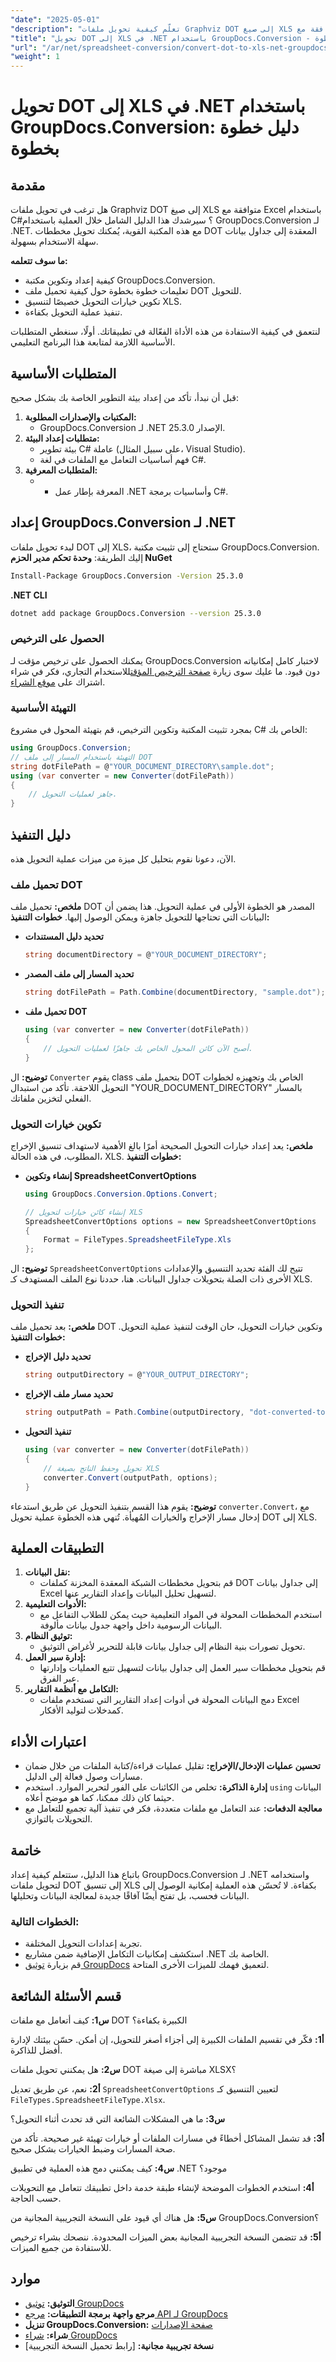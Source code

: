 ```yaml
---
"date": "2025-05-01"
"description": "تعلّم كيفية تحويل ملفات Graphviz DOT إلى صيغ XLS متوافقة مع Excel باستخدام لغة C# ومكتبة GroupDocs.Conversion. هذا الدليل المفصّل يُسهّل عليك الأمر."
"title": "تحويل DOT إلى XLS في .NET باستخدام GroupDocs.Conversion - دليل خطوة بخطوة"
"url": "/ar/net/spreadsheet-conversion/convert-dot-to-xls-net-groupdocs-conversion/"
"weight": 1
---
```


# تحويل DOT إلى XLS في .NET باستخدام GroupDocs.Conversion: دليل خطوة بخطوة
## مقدمة
هل ترغب في تحويل ملفات Graphviz DOT إلى صيغ XLS متوافقة مع Excel باستخدام C#؟ سيرشدك هذا الدليل الشامل خلال العملية باستخدام GroupDocs.Conversion لـ .NET. مع هذه المكتبة القوية، يُمكنك تحويل مخططات DOT المعقدة إلى جداول بيانات سهلة الاستخدام بسهولة.

**ما سوف تتعلمه:**
- كيفية إعداد وتكوين مكتبة GroupDocs.Conversion.
- تعليمات خطوة بخطوة حول كيفية تحميل ملف DOT للتحويل.
- تكوين خيارات التحويل خصيصًا لتنسيق XLS.
- تنفيذ عملية التحويل بكفاءة.

لنتعمق في كيفية الاستفادة من هذه الأداة الفعّالة في تطبيقاتك. أولًا، سنغطي المتطلبات الأساسية اللازمة لمتابعة هذا البرنامج التعليمي.
## المتطلبات الأساسية
قبل أن نبدأ، تأكد من إعداد بيئة التطوير الخاصة بك بشكل صحيح:
1. **المكتبات والإصدارات المطلوبة:**
   - GroupDocs.Conversion لـ .NET الإصدار 25.3.0.
2. **متطلبات إعداد البيئة:**
   - بيئة تطوير C# عاملة (على سبيل المثال، Visual Studio).
   - فهم أساسيات التعامل مع الملفات في لغة C#.
3. **المتطلبات المعرفية:**
   - - المعرفة بإطار عمل .NET وأساسيات برمجة C#.
## إعداد GroupDocs.Conversion لـ .NET
لبدء تحويل ملفات DOT إلى XLS، ستحتاج إلى تثبيت مكتبة GroupDocs.Conversion. إليك الطريقة:
**وحدة تحكم مدير الحزم NuGet**
```bash
Install-Package GroupDocs.Conversion -Version 25.3.0
```
**.NET CLI**
```bash
dotnet add package GroupDocs.Conversion --version 25.3.0
```
### الحصول على الترخيص
يمكنك الحصول على ترخيص مؤقت لـ GroupDocs.Conversion لاختبار كامل إمكانياته دون قيود. ما عليك سوى زيارة [صفحة الترخيص المؤقت](https://purchase.groupdocs.com/temporary-license/)للاستخدام التجاري، فكر في شراء اشتراك على [موقع الشراء](https://purchase.groupdocs.com/buy).
### التهيئة الأساسية
بمجرد تثبيت المكتبة وتكوين الترخيص، قم بتهيئة المحول في مشروع C# الخاص بك:
```csharp
using GroupDocs.Conversion;
// التهيئة باستخدام المسار إلى ملف DOT
string dotFilePath = @"YOUR_DOCUMENT_DIRECTORY\sample.dot";
using (var converter = new Converter(dotFilePath))
{
    // جاهز لعمليات التحويل.
}
```
## دليل التنفيذ
الآن، دعونا نقوم بتحليل كل ميزة من ميزات عملية التحويل هذه.
### تحميل ملف DOT
**ملخص:**
تحميل ملف DOT المصدر هو الخطوة الأولى في عملية التحويل. هذا يضمن أن البيانات التي تحتاجها للتحويل جاهزة ويمكن الوصول إليها.
**خطوات التنفيذ:**
- **تحديد دليل المستندات**
  ```csharp
  string documentDirectory = @"YOUR_DOCUMENT_DIRECTORY";
  ```
- **تحديد المسار إلى ملف المصدر**
  ```csharp
  string dotFilePath = Path.Combine(documentDirectory, "sample.dot");
  ```
- **تحميل ملف DOT**
  ```csharp
  using (var converter = new Converter(dotFilePath))
  {
      // أصبح الآن كائن المحول الخاص بك جاهزًا لعمليات التحويل.
  }
  ```
**توضيح:**
ال `Converter` يقوم class بتحميل ملف DOT الخاص بك وتجهيزه لخطوات التحويل اللاحقة. تأكد من استبدال "YOUR_DOCUMENT_DIRECTORY" بالمسار الفعلي لتخزين ملفاتك.
### تكوين خيارات التحويل
**ملخص:**
يعد إعداد خيارات التحويل الصحيحة أمرًا بالغ الأهمية لاستهداف تنسيق الإخراج المطلوب، في هذه الحالة، XLS.
**خطوات التنفيذ:**
- **إنشاء وتكوين SpreadsheetConvertOptions**
  ```csharp
  using GroupDocs.Conversion.Options.Convert;

  // إنشاء كائن خيارات لتحويل XLS
  SpreadsheetConvertOptions options = new SpreadsheetConvertOptions 
  {
      Format = FileTypes.SpreadsheetFileType.Xls
  };
  ```
**توضيح:**
ال `SpreadsheetConvertOptions` تتيح لك الفئة تحديد التنسيق والإعدادات الأخرى ذات الصلة بتحويلات جداول البيانات. هنا، حددنا نوع الملف المستهدف كـ XLS.
### تنفيذ التحويل
**ملخص:**
بعد تحميل ملف DOT وتكوين خيارات التحويل، حان الوقت لتنفيذ عملية التحويل.
**خطوات التنفيذ:**
- **تحديد دليل الإخراج**
  ```csharp
  string outputDirectory = @"YOUR_OUTPUT_DIRECTORY";
  ```
- **تحديد مسار ملف الإخراج**
  ```csharp
  string outputPath = Path.Combine(outputDirectory, "dot-converted-to.xls");
  ```
- **تنفيذ التحويل**
  ```csharp
  using (var converter = new Converter(dotFilePath))
  {
      // تحويل وحفظ الناتج بصيغة XLS
      converter.Convert(outputPath, options);
  }
  ```
**توضيح:**
يقوم هذا القسم بتنفيذ التحويل عن طريق استدعاء `converter.Convert`، مع إدخال مسار الإخراج والخيارات المُهيأة. تُنهي هذه الخطوة عملية تحويل DOT إلى XLS.
## التطبيقات العملية
1. **نقل البيانات:**
   - قم بتحويل مخططات الشبكة المعقدة المخزنة كملفات DOT إلى جداول بيانات Excel لتسهيل تحليل البيانات وإعداد التقارير عنها.
2. **الأدوات التعليمية:**
   - استخدم المخططات المحولة في المواد التعليمية حيث يمكن للطلاب التفاعل مع البيانات الرسومية داخل واجهة جدول بيانات مألوفة.
3. **توثيق النظام:**
   - تحويل تصورات بنية النظام إلى جداول بيانات قابلة للتحرير لأغراض التوثيق.
4. **إدارة سير العمل:**
   - قم بتحويل مخططات سير العمل إلى جداول بيانات لتسهيل تتبع العمليات وإدارتها عبر الفرق.
5. **التكامل مع أنظمة التقارير:**
   - دمج البيانات المحولة في أدوات إعداد التقارير التي تستخدم ملفات Excel كمدخلات لتوليد الأفكار.
## اعتبارات الأداء
- **تحسين عمليات الإدخال/الإخراج:**
  تقليل عمليات قراءة/كتابة الملفات من خلال ضمان مسارات وصول فعالة إلى الدليل.
- **إدارة الذاكرة:**
  تخلص من الكائنات على الفور لتحرير الموارد. استخدم `using` البيانات حيثما كان ذلك ممكنا، كما هو موضح أعلاه.
- **معالجة الدفعات:**
  عند التعامل مع ملفات متعددة، فكر في تنفيذ آلية تجميع للتعامل مع التحويلات بالتوازي.
## خاتمة
باتباع هذا الدليل، ستتعلم كيفية إعداد GroupDocs.Conversion لـ .NET واستخدامه لتحويل ملفات DOT إلى تنسيق XLS بكفاءة. لا تُحسّن هذه العملية إمكانية الوصول إلى البيانات فحسب، بل تفتح أيضًا آفاقًا جديدة لمعالجة البيانات وتحليلها.
### الخطوات التالية:
- تجربة إعدادات التحويل المختلفة.
- استكشف إمكانيات التكامل الإضافية ضمن مشاريع .NET الخاصة بك.
- قم بزيارة [توثيق GroupDocs](https://docs.groupdocs.com/conversion/net/) لتعميق فهمك للميزات الأخرى المتاحة.
## قسم الأسئلة الشائعة

**س1:** كيف أتعامل مع ملفات DOT الكبيرة بكفاءة؟

**أ1:** فكّر في تقسيم الملفات الكبيرة إلى أجزاء أصغر للتحويل، إن أمكن. حسّن بيئتك لإدارة أفضل للذاكرة.

**س2:** هل يمكنني تحويل ملفات DOT مباشرة إلى صيغة XLSX؟

**أ2:** نعم، عن طريق تعديل `SpreadsheetConvertOptions` لتعيين التنسيق كـ `FileTypes.SpreadsheetFileType.Xlsx`.

**س3:** ما هي المشكلات الشائعة التي قد تحدث أثناء التحويل؟

**أ3:** قد تشمل المشاكل أخطاءً في مسارات الملفات أو خيارات تهيئة غير صحيحة. تأكد من صحة المسارات وضبط الخيارات بشكل صحيح.

**س4:** كيف يمكنني دمج هذه العملية في تطبيق .NET موجود؟

**أ4:** استخدم الخطوات الموضحة لإنشاء طبقة خدمة داخل تطبيقك تتعامل مع التحويلات حسب الحاجة.

**س5:** هل هناك أي قيود على النسخة التجريبية المجانية من GroupDocs.Conversion؟

**أ5:** قد تتضمن النسخة التجريبية المجانية بعض الميزات المحدودة. ننصحك بشراء ترخيص للاستفادة من جميع الميزات.

## موارد
- **التوثيق:** [توثيق GroupDocs](https://docs.groupdocs.com/conversion/net/)
- **مرجع واجهة برمجة التطبيقات:** [مرجع API لـ GroupDocs](https://reference.groupdocs.com/conversion/net/)
- **تنزيل GroupDocs.Conversion:** [صفحة الإصدارات](https://releases.groupdocs.com/conversion/net/)
- **شراء:** [شراء GroupDocs](https://purchase.groupdocs.com/buy)
- **نسخة تجريبية مجانية:** [رابط تحميل النسخة التجريبية]